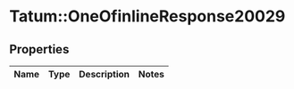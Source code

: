 # Tatum::OneOfinlineResponse20029

## Properties
Name | Type | Description | Notes
------------ | ------------- | ------------- | -------------


